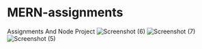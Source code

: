 # MERN-assignments
 Assignments And Node Project
![Screenshot (6)](https://user-images.githubusercontent.com/73744219/152698716-ec3375a1-5537-4cf9-b0c0-36c21428418a.png)
![Screenshot (7)](https://user-images.githubusercontent.com/73744219/152698719-21ff9f5f-c557-4977-a315-feff6ebf821a.png)
![Screenshot (5)](https://user-images.githubusercontent.com/73744219/152698722-0e65afbb-214c-4cfc-bd34-292c788c8882.png)
